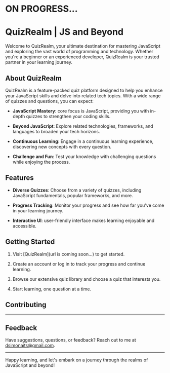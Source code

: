 # ON PROGRESS...

# QuizRealm | JS and Beyond

Welcome to QuizRealm, your ultimate destination for mastering JavaScript and exploring the vast world of programming and technology. Whether you're a beginner or an experienced developer, QuizRealm is your trusted partner in your learning journey.

## About QuizRealm

QuizRealm is a feature-packed quiz platform designed to help you enhance your JavaScript skills and delve into related tech topics. With a wide range of quizzes and questions, you can expect:

- **JavaScript Mastery**: core focus is JavaScript, providing you with in-depth quizzes to strengthen your coding skills.

- **Beyond JavaScript**: Explore related technologies, frameworks, and languages to broaden your tech horizons.

- **Continuous Learning**: Engage in a continuous learning experience, discovering new concepts with every question.

- **Challenge and Fun**: Test your knowledge with challenging questions while enjoying the process.

## Features

- **Diverse Quizzes**: Choose from a variety of quizzes, including JavaScript fundamentals, popular frameworks, and more.

- **Progress Tracking**: Monitor your progress and see how far you've come in your learning journey.

- **Interactive UI**: user-friendly interface makes learning enjoyable and accessible.

## Getting Started

1. Visit [QuizRealm](url is coming soon...) to get started.

2. Create an account or log in to track your progress and continue learning.

3. Browse our extensive quiz library and choose a quiz that interests you.

4. Start learning, one question at a time.

## Contributing

---

## Feedback

Have suggestions, questions, or feedback? Reach out to me at [dsimonaits@gmail.com](mailto:dsimonaits@gmail.com).

---

Happy learning, and let's embark on a journey through the realms of JavaScript and beyond!
